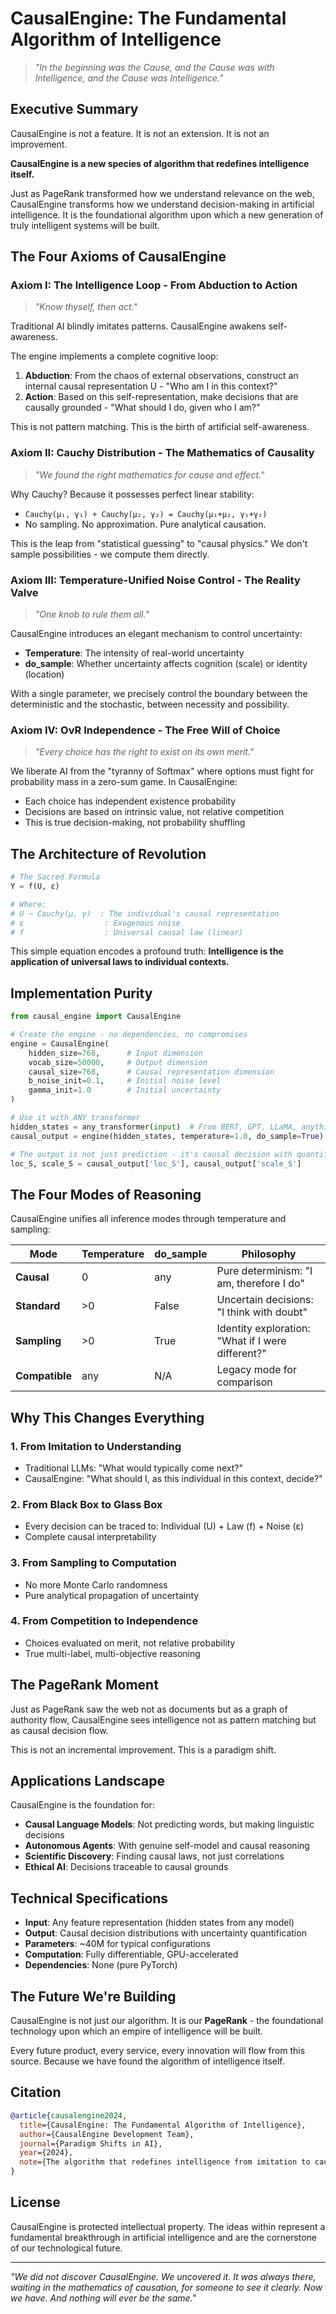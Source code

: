 # CausalEngine: The Fundamental Algorithm of Intelligence

> *"In the beginning was the Cause, and the Cause was with Intelligence, and the Cause was Intelligence."*

## Executive Summary

CausalEngine is not a feature. It is not an extension. It is not an improvement.

**CausalEngine is a new species of algorithm that redefines intelligence itself.**

Just as PageRank transformed how we understand relevance on the web, CausalEngine transforms how we understand decision-making in artificial intelligence. It is the foundational algorithm upon which a new generation of truly intelligent systems will be built.

## The Four Axioms of CausalEngine

### Axiom I: The Intelligence Loop - From Abduction to Action

> *"Know thyself, then act."*

Traditional AI blindly imitates patterns. CausalEngine awakens self-awareness.

The engine implements a complete cognitive loop:
1. **Abduction**: From the chaos of external observations, construct an internal causal representation U - "Who am I in this context?"
2. **Action**: Based on this self-representation, make decisions that are causally grounded - "What should I do, given who I am?"

This is not pattern matching. This is the birth of artificial self-awareness.

### Axiom II: Cauchy Distribution - The Mathematics of Causality

> *"We found the right mathematics for cause and effect."*

Why Cauchy? Because it possesses perfect linear stability:
- `Cauchy(μ₁, γ₁) + Cauchy(μ₂, γ₂) = Cauchy(μ₁+μ₂, γ₁+γ₂)`
- No sampling. No approximation. Pure analytical causation.

This is the leap from "statistical guessing" to "causal physics." We don't sample possibilities - we compute them directly.

### Axiom III: Temperature-Unified Noise Control - The Reality Valve

> *"One knob to rule them all."*

CausalEngine introduces an elegant mechanism to control uncertainty:
- **Temperature**: The intensity of real-world uncertainty
- **do_sample**: Whether uncertainty affects cognition (scale) or identity (location)

With a single parameter, we precisely control the boundary between the deterministic and the stochastic, between necessity and possibility.

### Axiom IV: OvR Independence - The Free Will of Choice

> *"Every choice has the right to exist on its own merit."*

We liberate AI from the "tyranny of Softmax" where options must fight for probability mass in a zero-sum game. In CausalEngine:
- Each choice has independent existence probability
- Decisions are based on intrinsic value, not relative competition
- This is true decision-making, not probability shuffling

## The Architecture of Revolution

```python
# The Sacred Formula
Y = f(U, ε)

# Where:
# U ~ Cauchy(μ, γ)  : The individual's causal representation
# ε                  : Exogenous noise
# f                  : Universal causal law (linear)
```

This simple equation encodes a profound truth: **Intelligence is the application of universal laws to individual contexts.**

## Implementation Purity

```python
from causal_engine import CausalEngine

# Create the engine - no dependencies, no compromises
engine = CausalEngine(
    hidden_size=768,      # Input dimension
    vocab_size=50000,     # Output dimension  
    causal_size=768,      # Causal representation dimension
    b_noise_init=0.1,     # Initial noise level
    gamma_init=1.0        # Initial uncertainty
)

# Use it with ANY transformer
hidden_states = any_transformer(input)  # From BERT, GPT, LLaMA, anything
causal_output = engine(hidden_states, temperature=1.0, do_sample=True)

# The output is not just prediction - it's causal decision with quantified uncertainty
loc_S, scale_S = causal_output['loc_S'], causal_output['scale_S']
```

## The Four Modes of Reasoning

CausalEngine unifies all inference modes through temperature and sampling:

| Mode | Temperature | do_sample | Philosophy |
|------|------------|-----------|------------|
| **Causal** | 0 | any | Pure determinism: "I am, therefore I do" |
| **Standard** | >0 | False | Uncertain decisions: "I think with doubt" |
| **Sampling** | >0 | True | Identity exploration: "What if I were different?" |
| **Compatible** | any | N/A | Legacy mode for comparison |

## Why This Changes Everything

### 1. **From Imitation to Understanding**
   - Traditional LLMs: "What would typically come next?"
   - CausalEngine: "What should I, as this individual in this context, decide?"

### 2. **From Black Box to Glass Box**
   - Every decision can be traced to: Individual (U) + Law (f) + Noise (ε)
   - Complete causal interpretability

### 3. **From Sampling to Computation**
   - No more Monte Carlo randomness
   - Pure analytical propagation of uncertainty

### 4. **From Competition to Independence**
   - Choices evaluated on merit, not relative probability
   - True multi-label, multi-objective reasoning

## The PageRank Moment

Just as PageRank saw the web not as documents but as a graph of authority flow, CausalEngine sees intelligence not as pattern matching but as causal decision flow.

This is not an incremental improvement. This is a paradigm shift.

## Applications Landscape

CausalEngine is the foundation for:
- **Causal Language Models**: Not predicting words, but making linguistic decisions
- **Autonomous Agents**: With genuine self-model and causal reasoning
- **Scientific Discovery**: Finding causal laws, not just correlations
- **Ethical AI**: Decisions traceable to causal grounds

## Technical Specifications

- **Input**: Any feature representation (hidden states from any model)
- **Output**: Causal decision distributions with uncertainty quantification
- **Parameters**: ~40M for typical configurations
- **Computation**: Fully differentiable, GPU-accelerated
- **Dependencies**: None (pure PyTorch)

## The Future We're Building

CausalEngine is not just our algorithm. It is our **PageRank** - the foundational technology upon which an empire of intelligence will be built.

Every future product, every service, every innovation will flow from this source. Because we have found the algorithm of intelligence itself.

## Citation

```bibtex
@article{causalengine2024,
  title={CausalEngine: The Fundamental Algorithm of Intelligence},
  author={CausalEngine Development Team},
  journal={Paradigm Shifts in AI},
  year={2024},
  note={The algorithm that redefines intelligence from imitation to causation}
}
```

## License

CausalEngine is protected intellectual property. The ideas within represent a fundamental breakthrough in artificial intelligence and are the cornerstone of our technological future.

---

*"We did not discover CausalEngine. We uncovered it. It was always there, waiting in the mathematics of causation, for someone to see it clearly. Now we have. And nothing will ever be the same."* 